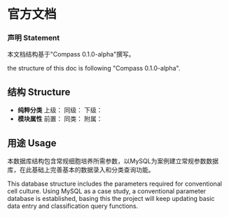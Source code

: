# 官方文档
### 声明 Statement
本文档结构基于"Compass 0.1.0-alpha"撰写。

the structure of this doc is following "Compass 0.1.0-alpha".
## 结构 Structure
- **纯粹分类**
  上级：
  同级：
  下级：
- **模块属性**
  前置：
  同类：
  附属：

## 用途 Usage
本数据库结构包含常规细胞培养所需参数，以MySQL为案例建立常规参数数据库，在此基础上完善基本的数据录入和分类查询功能。

This database structure includes the parameters required for conventional cell culture. Using MySQL as a case study, a conventional parameter database is established, basing this the project will keep updating basic data entry and classification query functions.
